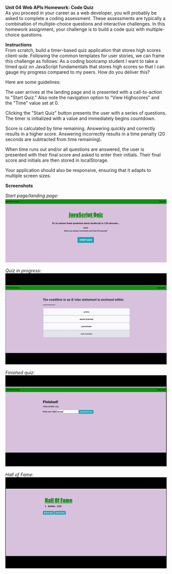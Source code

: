 <b>Unit 04 Web APIs Homework: Code Quiz</b>
<br>
As you proceed in your career as a web developer, you will probably be asked to complete a coding assessment. These assessments are typically a combination of multiple-choice questions and interactive challenges. In this homework assignment, your challenge is to build a code quiz with multiple-choice questions.

<b>Instructions</b>
<br>
From scratch, build a timer-based quiz application that stores high scores client-side. Following the common templates for user stories, we can frame this challenge as follows: As a coding bootcamp student I want to take a timed quiz on JavaScript fundamentals that stores high scores so that I can gauge my progress compared to my peers. How do you deliver this? 

Here are some guidelines:

The user arrives at the landing page and is presented with a call-to-action to "Start Quiz." Also note the navigation option to "View Highscores" and the "Time" value set at 0.

Clicking the "Start Quiz" button presents the user with a series of questions. The timer is initialized with a value and immediately begins countdown.

Score is calculated by time remaining. Answering quickly and correctly results in a higher score. Answering incorrectly results in a time penalty (20 seconds are subtracted from time remaining).

When time runs out and/or all questions are answered, the user is presented with their final score and asked to enter their initials. Their final score and initials are then stored in localStorage.

Your application should also be responsive, ensuring that it adapts to multiple screen sizes.

<b>Screenshots</b>

<i>Start page/landing page: </i>
<img src="assets/images/landingPage.jpg" alt="screenshots of deployed quiz">

<i>Quiz in progress: </i>
<img src="assets/images/quizInProgress.jpg" alt="screenshots of deployed quiz">

<i>Finished quiz: </i>
<img src="assets/images/finishedQuiz.jpg" alt="screenshots of deployed quiz">

<i>Hall of Fame: </i>
<img src="assets/images/hallOfFame.jpg" alt="screenshots of deployed quiz">
